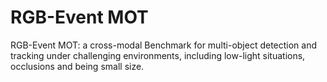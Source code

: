 # RGB-Event MOT
RGB-Event MOT: a cross-modal Benchmark for multi-object detection and tracking under challenging environments, including low-light situations, occlusions and being small size. 
